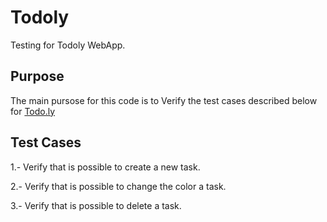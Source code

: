 # Todoly

Testing for Todoly WebApp.

## Purpose

The main pursose for this code is to Verify the test cases described below for 
 [Todo.ly](https://todo.ly)

## Test Cases

1.- Verify that is possible to create a new task.

2.- Verify that is possible to change the color a task.

3.- Verify that is possible to delete a task.
